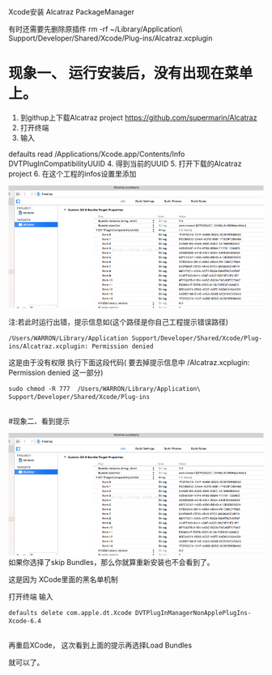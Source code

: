 Xcode安装 Alcatraz PackageManager

有时还需要先删除原插件
rm -rf ~/Library/Application\ Support/Developer/Shared/Xcode/Plug-ins/Alcatraz.xcplugin

# 现象一、 运行安装后，没有出现在菜单上。

1. 到githup上下载Alcatraz project https://github.com/supermarin/Alcatraz
2. 打开终端
3. 输入

  defaults read /Applications/Xcode.app/Contents/Info DVTPlugInCompatibilityUUID
4. 得到当前的UUID
5. 打开下载的Alcatraz project
6. 在这个工程的infos设置里添加

![20150715102544291.png](./20150715102544291.png)

注:若此时运行出错，提示信息如(这个路径是你自己工程提示错误路径)
```
/Users/WARRON/Library/Application Support/Developer/Shared/Xcode/Plug-ins/Alcatraz.xcplugin: Permission denied
```
这是由于没有权限
执行下面这段代码( 要去掉提示信息中 /Alcatraz.xcplugin: Permission denied 这一部分)
```
sudo chmod -R 777  /Users/WARRON/Library/Application\ Support/Developer/Shared/Xcode/Plug-ins
 

```

#现象二、看到提示

![20150715102544291.png](./20150715102544291.png)
如果你选择了skip Bundles，那么你就算重新安装也不会看到了。

这是因为 XCode里面的黑名单机制

打开终端 输入
```
defaults delete com.apple.dt.Xcode DVTPlugInManagerNonApplePlugIns-Xcode-6.4 


```
再重启XCode，
这次看到上面的提示再选择Load Bundles

就可以了。